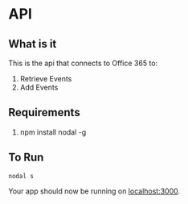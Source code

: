 # API
## What is it
This is the api that connects to Office 365 to:
1. Retrieve Events
2. Add Events

## Requirements
1. npm install nodal -g

## To Run
```
nodal s
```
Your app should now be running on [localhost:3000](http://localhost:3000/).
